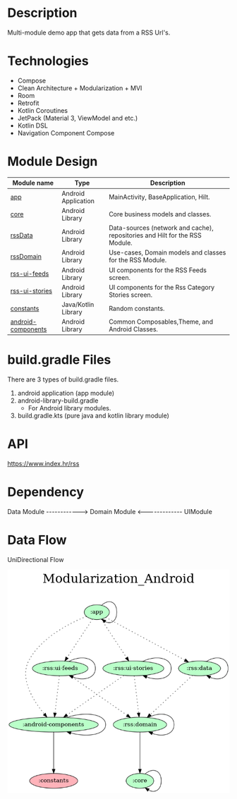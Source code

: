 # Description
Multi-module demo app that gets data from a RSS Url's.

# Technologies
- Compose
- Clean Architecture + Modularization + MVI
- Room 
- Retrofit
- Kotlin Coroutines
- JetPack (Material 3, ViewModel and etc.)
- Kotlin DSL
- Navigation Component Compose

# Module Design

| Module name        | Type                 | Description                                                      |
| -------------      | -------------        | -------------                                                    |
| [app](/app/)                | Android Application  | MainActivity, BaseApplication, Hilt.                |
| [core](/core/)               | Android Library  | Core business models and classes.                                |
| [rssData](/rss/data/)    | Android Library  | Data-sources (network and cache), repositories and Hilt for the RSS Module.            |
| [rssDomain  ](/rss/Domain/)        | Android Library  | Use-cases, Domain models and classes for the RSS Module.                   |
| [rss-ui-feeds](/rss/ui-feeds/)        | Android Library      | UI components for the RSS Feeds screen.                           |
| [rss-ui-stories](/rss/ui-stories/)      | Android Library      | UI components for the Rss Category Stories screen.                         |
| [constants](/constants/)          | Java/Kotlin Library  | Random constants.                                                |
| [android-components](/android-components/)         | Android Library      | Common Composables,Theme, and Android Classes.      

# build.gradle Files
There are 3 types of build.gradle files.
1. android application (app module)
1. android-library-build.gradle
    - For Android library modules.
1. build.gradle.kts (pure java and kotlin library module)

# API
https://www.index.hr/rss

# Dependency 
Data Module ------------> Domain Module <------------- UIModule

# Data Flow
UniDirectional Flow


![](gradle/dependency-graph/project.dot.png)
